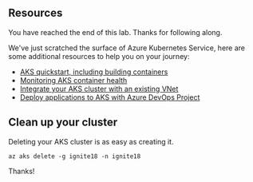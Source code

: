 ## Resources

You have reached the end of this lab. Thanks for following along.

We've just scratched the surface of Azure Kubernetes Service, here are some additional resources to help you on your journey:

* [AKS quickstart, including building containers](https://docs.microsoft.com/en-us/azure/aks/tutorial-kubernetes-prepare-app)
* [Monitoring AKS container health](https://docs.microsoft.com/en-us/azure/monitoring/monitoring-container-health)
* [Integrate your AKS cluster with an existing VNet](https://docs.microsoft.com/en-us/azure/aks/networking-overview)
* [Deploy applications to AKS with Azure DevOps Project](https://docs.microsoft.com/en-us/azure/devops-project/azure-devops-project-aks)


## Clean up your cluster

Deleting your AKS cluster is as easy as creating it.

```
az aks delete -g ignite18 -n ignite18
```

Thanks!